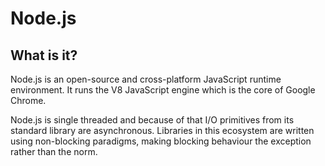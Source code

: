 # Node.js

## What is it?

Node.js is an open-source and cross-platform JavaScript runtime environment. It runs the V8 JavaScript engine which is the core of Google Chrome.

Node.js is single threaded and because of that I/O primitives from its standard library are asynchronous. Libraries in this ecosystem are written using non-blocking paradigms, making blocking behaviour the exception rather than the norm.
